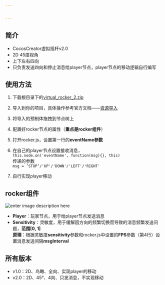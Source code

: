 ```yaml
---


---
```


<h2 id="简介">简介</h2>
<ul>
<li>CocosCreator虚拟摇杆v2.0</li>
<li>2D 45度视角</li>
<li>上下左右四向</li>
<li>只负责发送四向和停止消息给player节点，player节点的移动逻辑自行编写</li>
</ul>
<h2 id="使用方法">使用方法</h2>
<ol>
<li>
<p>下载根目录下的<a href="https://github.com/1783492844/virtual_rocker_2/raw/master/virtual_rocker_2.zip">virtual_rocker_2.zip</a></p>
</li>
<li>
<p>导入到你的项目，具体操作参考官方文档——<a href="https://docs.cocos.com/creator/manual/zh/asset-workflow/import-export.html#%E8%B5%84%E6%BA%90%E5%AF%BC%E5%85%A5">资源导入</a></p>
</li>
<li>
<p>将导入的预制体拖拽到节点树上</p>
</li>
<li>
<p>配置好rocker节点的属性（<strong>重点是rocker组件</strong>）</p>
</li>
<li>
<p>打开rocker.js，设置第一行的<strong>eventName参数</strong></p>
</li>
<li>
<p>在自己的player节点设置接收消息，<br>
<code>this.node.on('eventName', function(msg){}, this)</code><br>
传递的参数<br>
<code>msg = ‘STOP’/'UP'/'DOWN'/'LEFT'/'RIGHT'</code></p>
</li>
<li>
<p>自行实现player移动</p>
</li>
</ol>
<h2 id="rocker组件">rocker组件</h2>
<p><img src="https://lh3.googleusercontent.com/2p4OIh-_e6wY4J3aX7_LanHjZNsG0Hci1XP-kMcnGvfSe9cV6A9T4rSFEaMlVvPBgxo3DpOzcb2X" alt="enter image description here"></p>
<ul>
<li><strong>Player</strong>：玩家节点，用于给player节点发送消息</li>
<li><strong>Sensitivity</strong>：灵敏度，用于缓解因方向的频繁切换而导致的消息频繁发送问题，<strong>范围[0, 1]</strong><br>
<strong>原理</strong>：根据灵敏度<strong>sensitivity</strong>参数和rocker.js中设置的<strong>FPS</strong>参数（第4行）设置消息发送间隔<strong>msgInterval</strong></li>
</ul>
<h2 id="所有版本">所有版本</h2>
<ul>
<li>v1.0：2D、鸟瞰、全向、实现player的移动</li>
<li>v2.0：2D、45°、4向、只发消息，不实现移动</li>
</ul>

